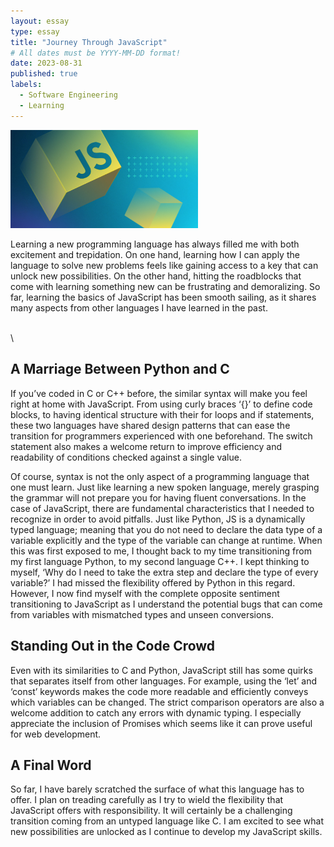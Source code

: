 ```yaml
---
layout: essay
type: essay
title: "Journey Through JavaScript"
# All dates must be YYYY-MM-DD format!
date: 2023-08-31
published: true
labels:
  - Software Engineering
  - Learning
---
```


<img width="300px" class="rounded float-start pe-4" src="../img/javascript/JavaScriptPic.jpg">

Learning a new programming language has always filled me with both excitement and trepidation. On one hand, learning how I can apply the language to solve new problems feels like gaining access to a key that can unlock new possibilities. On the other hand, hitting the roadblocks that come with learning something new can be frustrating and demoralizing. So far, learning the basics of JavaScript has been smooth sailing, as it shares many aspects from other languages I have learned in the past.

  
\
\
  
## A Marriage Between Python and C

If you’ve coded in C or C++ before,  the similar syntax will make you feel right at home with JavaScript. From using curly braces ‘{}’ to define code blocks, to having identical structure with their for loops and if statements, these two languages have shared design patterns that can ease the transition for programmers experienced with one beforehand. The switch statement also makes a welcome return to improve efficiency and readability of conditions checked against a single value. 

Of course, syntax is not the only aspect of a programming language that one must learn. Just like learning a new spoken language, merely grasping the grammar will not prepare you for having fluent conversations. In the case of JavaScript, there are fundamental characteristics that I needed to recognize in order to avoid pitfalls. Just like Python, JS is a dynamically typed language; meaning that you do not need to declare the data type of a variable explicitly and the type of the variable can change at runtime. When this was first exposed to me, I thought back to my time transitioning from my first language Python, to my second language C++. I kept thinking to myself, ‘Why do I need to take the extra step and declare the type of every variable?’ I had missed the flexibility offered by Python in this regard. However, I now find myself with the complete opposite sentiment transitioning to JavaScript as I understand the potential bugs that can come from variables with mismatched types and unseen conversions.


## Standing Out in the Code Crowd

Even with its similarities to C and Python, JavaScript still has some quirks that separates itself from other languages. For example, using the ‘let’ and ‘const’ keywords makes the code more readable and efficiently conveys which variables can be changed. The strict comparison operators are also a welcome addition to catch any errors with dynamic typing. I especially appreciate the inclusion of Promises which seems like it can prove useful for web development.

## A Final Word

So far, I have barely scratched the surface of what this language has to offer. I plan on treading carefully as I try to wield the flexibility that JavaScript offers with responsibility. It will certainly be a challenging transition coming from an untyped language like C. I am excited to see what new possibilities are unlocked as I continue to develop my JavaScript skills.
